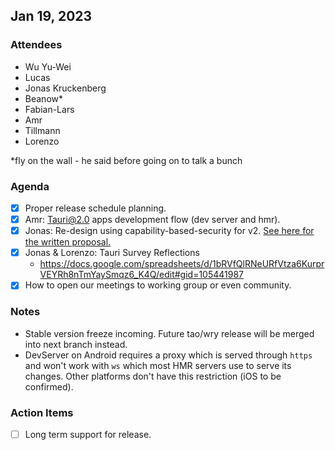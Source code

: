 ## Jan 19, 2023

### Attendees

-   Wu Yu-Wei
-   Lucas
-   Jonas Kruckenberg
-   Beanow\*
-   Fabian-Lars
-   Amr
-   Tillmann
-   Lorenzo

\*fly on the wall - he said before going on to talk a bunch

### Agenda

-   [x] Proper release schedule planning.
-   [x] Amr: Tauri@2.0 apps development flow (dev server and hmr).
-   [x] Jonas: Re-design using capability-based-security for v2.
        [See here for the written proposal.](https://hackmd.io/@nHbRZ244RpKKhPDv8zUPCg/rypl2ibij)
-   [x] Jonas & Lorenzo: Tauri Survey Reflections
    -   https://docs.google.com/spreadsheets/d/1bRVfQlRNeURfVtza6KurprVEYRh8nTmYaySmqz6_K4Q/edit#gid=105441987
-   [x] How to open our meetings to working group or even community.

### Notes

-   Stable version freeze incoming. Future tao/wry release will be merged into
    next branch instead.
-   DevServer on Android requires a proxy which is served through `https` and
    won't work with `ws` which most HMR servers use to serve its changes. Other
    platforms don't have this restriction (iOS to be confirmed).

### Action Items

-   [ ] Long term support for release.

